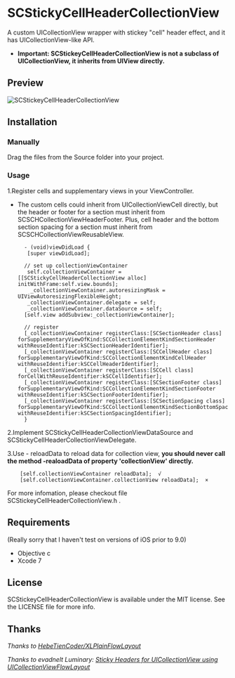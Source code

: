 # SCStickyCellHeaderCollectionView
A custom UICollectionView wrapper with stickey "cell" header effect, and it has UICollectionView-like API.


* **Important: SCStickeyCellHeaderCollectionView is not a subclass of UICollectionView, it inherits from UIView directly.**

## Preview

![SCStickeyCellHeaderCollectionView](https://github.com/ShannonChenCHN/SCStickyCellHeaderCollectionView/blob/master/SCStickyCellHeaderCollectionView.gif)
## Installation

### Manually
Drag the files from the Source folder into your project.

### Usage
1.Register cells and supplementary views in your ViewController.

- The custom cells could inherit from UICollectionViewCell directly, but the header or footer for a section must inherit from SCSCHCollectionViewHeaderFooter. Plus, cell header and the bottom section spacing for a section must inherit from SCSCHCollectionViewReusableView.

        - (void)viewDidLoad {
         [super viewDidLoad];
    
        // set up collectionViewContainer
         self.collectionViewContainer = [[SCStickyCellHeaderCollectionView alloc] initWithFrame:self.view.bounds];
          _collectionViewContainer.autoresizingMask = UIViewAutoresizingFlexibleHeight;
         _collectionViewContainer.delegate = self;
         _collectionViewContainer.dataSource = self;
        [self.view addSubview:_collectionViewContainer];
        
        // register
        [_collectionViewContainer registerClass:[SCSectionHeader class] forSupplementaryViewOfKind:SCCollectionElementKindSectionHeader withReuseIdentifier:kSCSectionHeaderIdentifier];
        [_collectionViewContainer registerClass:[SCCellHeader class] forSupplementaryViewOfKind:SCCollectionElementKindCellHeader  withReuseIdentifier:kSCCellHeaderIdentifier];
        [_collectionViewContainer registerClass:[SCCell class] forCellWithReuseIdentifier:kSCCellIdentifier];
        [_collectionViewContainer registerClass:[SCSectionFooter class] forSupplementaryViewOfKind:SCCollectionElementKindSectionFooter withReuseIdentifier:kSCSectionFooterIdentifier];
        [_collectionViewContainer registerClass:[SCSectionSpacing class] forSupplementaryViewOfKind:SCCollectionElementKindSectionBottomSpacing  withReuseIdentifier:kSCSectionSpacingIdentifier];
        }
        
2.Implement SCStickyCellHeaderCollectionViewDataSource and  SCStickyCellHeaderCollectionViewDelegate.
 
3.Use - reloadData to reload data for collection view, **you should never call the method -realoadData of property 'collectionView' directly.**
 		
 		[self.collectionViewContainer reloadData];  √
 		[self.collectionViewContainer.collectionView reloadData];  ×
 		
For more infomation, please checkout file SCStickeyCellHeaderCollectionView.h .

## Requirements
(Really sorry that I haven't test on versions of iOS prior to 9.0)

- Objective c
- Xcode 7

## License
SCStickeyCellHeaderCollectionView is available under the MIT license. See the LICENSE file for more info.

## Thanks
*Thanks to [HebeTienCoder/XLPlainFlowLayout](https://github.com/HebeTienCoder/XLPlainFlowLayout)*

*Thanks to evadnelt Luminary: [Sticky Headers for UICollectionView using UICollectionViewFlowLayout](http://blog.radi.ws/post/32905838158/sticky-headers-for-uicollectionview-using#notes)*